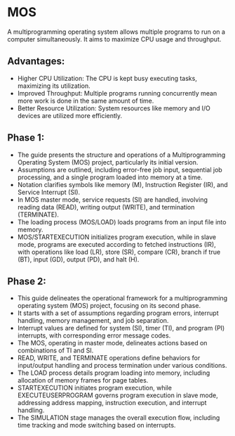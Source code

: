 # MOS

A multiprogramming operating system allows multiple programs to run on a computer simultaneously. It aims to maximize CPU usage and throughput.
      
## Advantages:
- Higher CPU Utilization: The CPU is kept busy executing tasks, maximizing its utilization.
- Improved Throughput: Multiple programs running concurrently mean more work is done in the same amount of time.
- Better Resource Utilization: System resources like memory and I/O devices are utilized more efficiently.
      
## Phase 1:
- The guide presents the structure and operations of a Multiprogramming Operating System (MOS) project, particularly its initial version.
- Assumptions are outlined, including error-free job input, sequential job processing, and a single program loaded into memory at a time.
- Notation clarifies symbols like memory (M), Instruction Register (IR), and Service Interrupt (SI).
- In MOS master mode, service requests (SI) are handled, involving reading data (READ), writing output (WRITE), and termination (TERMINATE).
- The loading process (MOS/LOAD) loads programs from an input file into memory.
- MOS/STARTEXECUTION initializes program execution, while in slave mode, programs are executed according to fetched instructions (IR), with operations like load (LR), store (SR), compare (CR), branch if true (BT), input (GD), output (PD), and halt (H).

## Phase 2:
- This guide delineates the operational framework for a multiprogramming operating system (MOS) project, focusing on its second phase.
- It starts with a set of assumptions regarding program errors, interrupt handling, memory management, and job separation.
- Interrupt values are defined for system (SI), timer (TI), and program (PI) interrupts, with corresponding error message codes. 
- The MOS, operating in master mode, delineates actions based on combinations of TI and SI.
- READ, WRITE, and TERMINATE operations define behaviors for input/output handling and process termination under various conditions.
- The LOAD process details program loading into memory, including allocation of memory frames for page tables.
- STARTEXECUTION initiates program execution, while EXECUTEUSERPROGRAM governs program execution in slave mode, addressing address mapping, instruction execution, and interrupt handling.
- The SIMULATION stage manages the overall execution flow, including time tracking and mode switching based on interrupts. 
